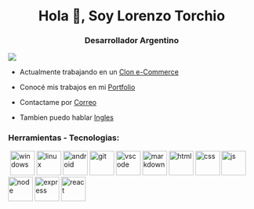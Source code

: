 <h1 align="center">Hola 👋, Soy Lorenzo Torchio</h1>
<h3 align="center">Desarrollador Argentino</h3>

![](https://komarev.com/ghpvc/?username=LorenzoTorchio)

-  Actualmente trabajando en un [Clon e-Commerce](https://github.com/LorenzoTorchio/CodoACodo/tree/main/Pagina-Funko)

-  Conocé mis trabajos en mi [Portfolio](https://lorenzotorchio.github.io/Portfolio/)

-  Contactame por [Correo](mailto:lorenzotorchios@gmail.com?subject=Contacto%20desde%20GitHub)

-  Tambien puedo hablar [Ingles](https://www.efset.org/cert/Pie4pv)

<h3 align="left">Herramientas - Tecnologias:</h3>
<p align="left"> 

<picture>
  <source media="(prefers-color-scheme: light)" srcset="" witdh="50" height="50">
  <source media="(prefers-color-scheme: dark )" srcset="" witdh="50" height="50">
  <img alt="">
</picture>

 <picture>
    <source media="(prefers-color-scheme: light)" srcset="https://github.com/LorenzoTorchio/LorenzoTorchio/assets/71746695/6d436fc7-529a-4c69-a25d-c2814c8d89e5" witdh="50" height="50">
    <source media="(prefers-color-scheme: dark )" srcset="https://github.com/LorenzoTorchio/LorenzoTorchio/assets/71746695/8acdd55d-4784-45e1-9022-c13af4c0927c" witdh="50" height="50">
    <img alt="windows">
 </picture>
  
<picture>
  <source media="(prefers-color-scheme: light)" srcset="https://github.com/LorenzoTorchio/LorenzoTorchio/assets/71746695/f6d5b732-9c65-40ee-bdc1-15fb64258421" witdh="50" height="50">
  <source media="(prefers-color-scheme: dark )" srcset="https://github.com/LorenzoTorchio/LorenzoTorchio/assets/71746695/f55ec202-1146-49a8-8c82-f5ffad7af3c0" witdh="50" height="50">
  <img alt="linux">
</picture>
  
<picture>
    <source media="(prefers-color-scheme: light)" srcset="https://github.com/LorenzoTorchio/LorenzoTorchio/assets/71746695/08a050be-0476-4b93-8dce-3b93c8a3d856" witdh="50" height="50">
    <source media="(prefers-color-scheme: dark )" srcset="https://github.com/LorenzoTorchio/LorenzoTorchio/assets/71746695/6e91d756-c577-4203-b038-78a7473a9ada" witdh="50" height="50">
    <img alt="android">
  </picture>

<picture>
  <source media="(prefers-color-scheme: light)" srcset="https://github.com/LorenzoTorchio/LorenzoTorchio/assets/71746695/4d3d1a82-d56d-4d3d-964a-aaaf416d8021" witdh="50" height="50">
  <source media="(prefers-color-scheme: dark )" srcset="https://github.com/LorenzoTorchio/LorenzoTorchio/assets/71746695/13a4bfb3-c44c-44b7-b22d-320108e3f88d" witdh="50" height="50">
  <img alt="git">
</picture>

<picture>
  <source media="(prefers-color-scheme: light)" srcset="https://github.com/LorenzoTorchio/LorenzoTorchio/assets/71746695/dd84d63f-97b0-4c5f-8c18-77c83fccf264" witdh="50" height="50">
  <source media="(prefers-color-scheme: dark )" srcset="https://github.com/LorenzoTorchio/LorenzoTorchio/assets/71746695/181d1039-5adb-487e-9b45-ad31ea1e7798" witdh="50" height="50">
  <img alt="vscode">
</picture>

<picture>
  <source media="(prefers-color-scheme: light)" srcset="https://github.com/LorenzoTorchio/LorenzoTorchio/assets/71746695/701070c4-8564-4322-ab92-f84045b8790d" witdh="50" height="50">
  <source media="(prefers-color-scheme: dark )" srcset="https://github.com/LorenzoTorchio/LorenzoTorchio/assets/71746695/7aec2a19-3963-408a-ac55-d592727ef7d6" witdh="50" height="50">
  <img alt="markdown">
</picture>


<picture>
  <source media="(prefers-color-scheme: light)" srcset="https://github.com/LorenzoTorchio/LorenzoTorchio/assets/71746695/af3250af-7a16-42ae-a97c-21b0418bb854" witdh="50" height="50">
  <source media="(prefers-color-scheme: dark )" srcset="https://github.com/LorenzoTorchio/LorenzoTorchio/assets/71746695/c8351ed3-d3ae-42da-9c21-ae14ea8f36fd" witdh="50" height="50">
  <img alt="html">
</picture>


<picture>
  <source media="(prefers-color-scheme: light)" srcset="https://github.com/LorenzoTorchio/LorenzoTorchio/assets/71746695/66e591a0-40b6-4054-ba0f-e9e63ef2158d" witdh="50" height="50">
  <source media="(prefers-color-scheme: dark )" srcset="https://github.com/LorenzoTorchio/LorenzoTorchio/assets/71746695/1562b431-d465-43cb-b684-bb26118042ac" witdh="50" height="50">
  <img alt="css">
</picture>
  
<picture>
  <source media="(prefers-color-scheme: light)" srcset="https://github.com/LorenzoTorchio/LorenzoTorchio/assets/71746695/6c6a57ad-2caa-4d42-9fcf-c0237c9bedc8" witdh="50" height="50">
  <source media="(prefers-color-scheme: dark )" srcset="https://github.com/LorenzoTorchio/LorenzoTorchio/assets/71746695/85350984-273e-4d64-9f61-14b99fd6e3b9" witdh="50" height="50">
  <img alt="js">
</picture>

<picture>
  <source media="(prefers-color-scheme: light)" srcset="https://github.com/LorenzoTorchio/LorenzoTorchio/assets/71746695/bc19489f-47c7-4bca-8a5b-8a8e49cf0983" witdh="50" height="50">
  <source media="(prefers-color-scheme: dark )" srcset="https://github.com/LorenzoTorchio/LorenzoTorchio/assets/71746695/2589ffbb-6ec4-4ac0-aedc-9a72b9bd0ad5" witdh="50" height="50">
  <img alt="node">
</picture>

<picture>
  <source media="(prefers-color-scheme: light)" srcset="https://github.com/LorenzoTorchio/LorenzoTorchio/assets/71746695/5f02642e-4d12-4903-bc01-c8765e999fdb" witdh="50" height="50">
  <source media="(prefers-color-scheme: dark )" srcset="https://github.com/LorenzoTorchio/LorenzoTorchio/assets/71746695/75a1600a-cf57-4fd4-a6fd-4f952557e34a" witdh="50" height="50">
  <img alt="express">
</picture>

<picture>
  <source media="(prefers-color-scheme: light)" srcset="https://github.com/LorenzoTorchio/LorenzoTorchio/assets/71746695/55560832-d8ad-4b71-af59-fd3c78046b34" witdh="50" height="50">
  <source media="(prefers-color-scheme: dark )" srcset="https://github.com/LorenzoTorchio/LorenzoTorchio/assets/71746695/505adeea-ec05-4312-9f39-ac5bc521ce31" witdh="50" height="50">
  <img alt="react">
</picture>  
</p>
